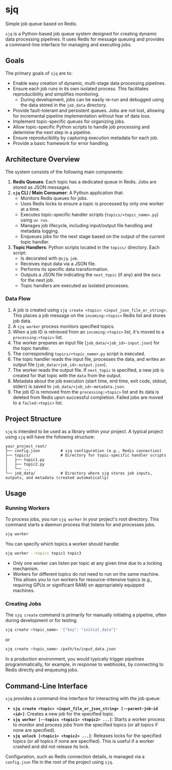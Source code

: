 # sjq

Simple job queue based on Redis.

`sjq` is a Python-based job queue system designed for creating dynamic data processing pipelines. It uses Redis for message queuing and provides a command-line interface for managing and executing jobs.

## Goals

The primary goals of `sjq` are to:

*   Enable easy creation of dynamic, multi-stage data processing pipelines.
*   Ensure each job runs in its own isolated process. This facilitates reproducibility and simplifies monitoring.
    *   During development, jobs can be easily re-run and debugged using the data stored in the `job_data` directory.
*   Provide fault-tolerant and persistent queues. Jobs are not lost, allowing for incremental pipeline implementation without fear of data loss.
*   Implement topic-specific queues for organizing jobs.
*   Allow topic-specific Python scripts to handle job processing and determine the next step in a pipeline.
*   Ensure reproducibility by capturing execution metadata for each job.
*   Provide a basic framework for error handling.

## Architecture Overview

The system consists of the following main components:

1.  **Redis Queues**: Each topic has a dedicated queue in Redis. Jobs are stored as JSON messages.
2.  **`sjq` CLI / Main Consumer**: A Python application that:
    *   Monitors Redis queues for jobs.
    *   Uses Redis locks to ensure a topic is processed by only one worker at a time.
    *   Executes topic-specific handler scripts (`topics/<topic_name>.py`) using `uv run`.
    *   Manages job lifecycle, including input/output file handling and metadata logging.
    *   Enqueues jobs for the next stage based on the output of the current topic handler.
3.  **Topic Handlers**: Python scripts located in the `topics/` directory. Each script:
    *   Is decorated with `@sjq.job`.
    *   Receives input data via a JSON file.
    *   Performs its specific data transformation.
    *   Outputs a JSON file indicating the `next_topic` (if any) and the `data` for the next job.
    *   Topic handlers are executed as isolated processes.

### Data Flow

1.  A job is created using `sjq create <topic> <input_json_file_or_string>`. This places a job message on the `incoming:<topic>` Redis list and stores job data.
2.  A `sjq worker` process monitors specified topics.
3.  When a job ID is retrieved from an `incoming:<topic>` list, it's moved to a `processing:<topic>` list.
4.  The worker prepares an input file (`job_data/<job_id>-input.json`) for the topic handler.
5.  The corresponding `topics/<topic_name>.py` script is executed.
6.  The topic handler reads the input file, processes the data, and writes an output file (`job_data/<job_id>-output.json`).
7.  The worker reads the output file. If `next_topic` is specified, a new job is created for that topic with the `data` from the output.
8.  Metadata about the job execution (start time, end time, exit code, stdout, stderr) is saved to `job_data/<job_id>-metadata.json`.
9.  The job ID is removed from the `processing:<topic>` list and its data is deleted from Redis upon successful completion. Failed jobs are moved to a `failed:<topic>` list.

## Project Structure

`sjq` is intended to be used as a library within your project. A typical project using `sjq` will have the following structure:

```
your_project_root/
├── config.json         # sjq configuration (e.g., Redis connection)
├── topics/             # Directory for topic-specific handler scripts
│   ├── topic1.py
│   ├── topic2.py
│   └── ...
└── job_data/           # Directory where sjq stores job inputs, outputs, and metadata (created automatically)
```

## Usage

### Running Workers

To process jobs, you run `sjq worker` in your project's root directory. This command starts a daemon process that listens for and processes jobs.

```bash
sjq worker
```

You can specify which topics a worker should handle:

```bash
sjq worker --topics topic1 topic3
```

*   Only one worker can listen per topic at any given time due to a locking mechanism.
*   Workers for different topics do not need to run on the same machine. This allows you to run workers for resource-intensive topics (e.g., requiring GPUs or significant RAM) on appropriately equipped machines.

### Creating Jobs

The `sjq create` command is primarily for manually initiating a pipeline, often during development or for testing.

```bash
sjq create <topic_name> '{"key": "initial_data"}'
```

or

```bash
sjq create <topic_name> /path/to/input_data.json
```

In a production environment, you would typically trigger pipelines programmatically, for example, in response to webhooks, by connecting to Redis directly and enqueuing jobs.

## Command-Line Interface

`sjq` provides a command-line interface for interacting with the job queue:

*   **`sjq create <topic> <input_file_or_json_string> [--parent-job-id <id>]`**: Creates a new job for the specified topic.
*   **`sjq worker [--topics <topic1> <topic2> ...]`**: Starts a worker process to monitor and process jobs from the specified topics (or all topics if none are specified).
*   **`sjq unlock [<topic1> <topic2> ...]`**: Releases locks for the specified topics (or all topics if none are specified). This is useful if a worker crashed and did not release its lock.

Configuration, such as Redis connection details, is managed via a `config.json` file in the root of the project using `sjq`.
